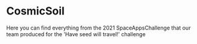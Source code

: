 # CosmicSoil
Here you can find everything from the 2021 SpaceAppsChallenge that our team produced for the 'Have seed will travel!' challenge
